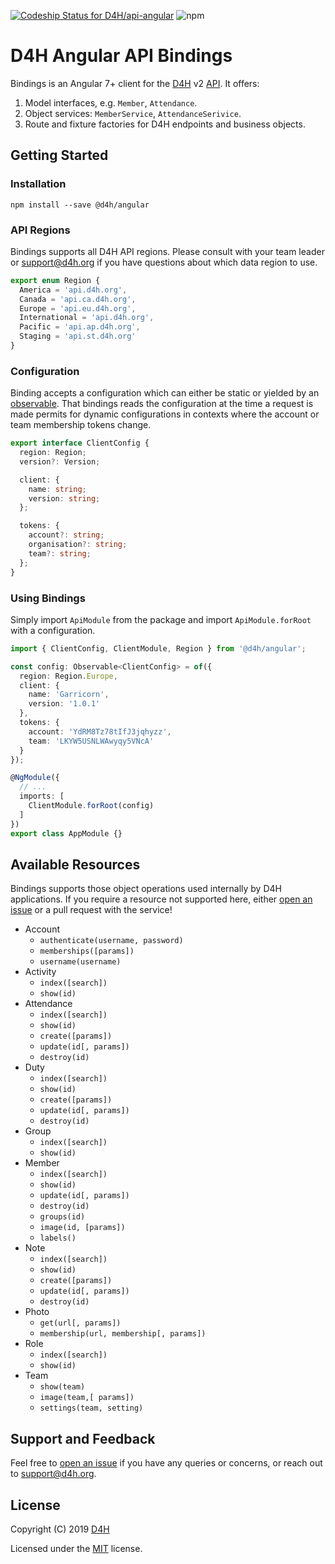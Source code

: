 [![Codeship Status for D4H/api-angular](https://app.codeship.com/projects/8ec182c0-643f-0137-757e-1a7608ff9ea0/status?branch=master)](https://app.codeship.com/projects/344846)
![npm](https://img.shields.io/npm/v/@d4h/angular.svg)

# D4H Angular API Bindings
Bindings is an Angular 7+ client for the [D4H](https://d4htechnologies.com/) v2 [API](https://api.d4h.org/v2/documentation). It offers:

1. Model interfaces, e.g. `Member`, `Attendance`.
2. Object services: `MemberService`, `AttendanceSerivice`.
3. Route and fixture factories for D4H endpoints and business objects.

## Getting Started

### Installation

`npm install --save @d4h/angular`

### API Regions
Bindings supports all D4H API regions. Please consult with your team leader or <support@d4h.org> if you have questions about which data region to use.

```typescript
export enum Region {
  America = 'api.d4h.org',
  Canada = 'api.ca.d4h.org',
  Europe = 'api.eu.d4h.org',
  International = 'api.d4h.org',
  Pacific = 'api.ap.d4h.org',
  Staging = 'api.st.d4h.org'
}
```

### Configuration
Binding accepts a configuration which can either be static or yielded by an [observable](http://reactivex.io/). That bindings reads the configuration at the time a request is made permits for dynamic configurations in contexts where the account or team membership tokens change.

```typescript
export interface ClientConfig {
  region: Region;
  version?: Version;

  client: {
    name: string;
    version: string;
  };

  tokens: {
    account?: string;
    organisation?: string;
    team?: string;
  };
}
```

### Using Bindings
Simply import `ApiModule` from the package and import `ApiModule.forRoot` with a configuration.

```typescript
import { ClientConfig, ClientModule, Region } from '@d4h/angular';

const config: Observable<ClientConfig> = of({
  region: Region.Europe,
  client: {
    name: 'Garricorn',
    version: '1.0.1'
  },
  tokens: {
    account: 'YdRM8Tz78tIfJ3jqhyzz',
    team: 'LKYW5USNLWAwyqy5VNcA'
  }
});

@NgModule({
  // ...
  imports: [
    ClientModule.forRoot(config)
  ]
})
export class AppModule {}
```

## Available Resources
Bindings supports those object operations used internally by D4H applications. If you require a resource not supported here, either [open an issue](https://github.com/D4H/api-angular/issues/new) or a pull request with the service!

* Account
    * `authenticate(username, password)`
    * `memberships([params])`
    * `username(username)`
* Activity
    * `index([search])`
    * `show(id)`
* Attendance
    * `index([search])`
    * `show(id)`
    * `create([params])`
    * `update(id[, params])`
    * `destroy(id)`
* Duty
    * `index([search])`
    * `show(id)`
    * `create([params])`
    * `update(id[, params])`
    * `destroy(id)`
* Group
    * `index([search])`
    * `show(id)`
* Member
    * `index([search])`
    * `show(id)`
    * `update(id[, params])`
    * `destroy(id)`
    * `groups(id)`
    * `image(id, [params])`
    * `labels()`
* Note
    * `index([search])`
    * `show(id)`
    * `create([params])`
    * `update(id[, params])`
    * `destroy(id)`
* Photo
    * `get(url[, params])`
    * `membership(url, membership[, params])`
* Role
    * `index([search])`
    * `show(id)`
* Team
    * `show(team)`
    * `image(team,[ params])`
    * `settings(team, setting)`

## Support and Feedback
Feel free to [open an issue](https://github.com/D4H/api-angular/issues/new) if you have any queries or concerns, or reach out to <support@d4h.org>.

## License
Copyright (C) 2019 [D4H](https://d4htechnologies.com/)

Licensed under the [MIT](LICENSE) license.
